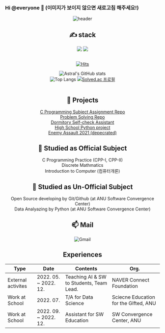 ### Hi @everyone 👋 (이미지가 보이지 않으면 새로고침 해주세요!)

<div align=center>
 
![header](https://capsule-render.vercel.app/api?type=waving&color=auto&height=300&section=header&text=Testify&fontSize=90&animation=fadeIn&fontAlignY=38&desc=To%20be%20the%20Nice%20%Teacher&descAlignY=60&descAlign=62)
 
<div align=center><h2>✍ stack </h2></div>
<img src="https://img.shields.io/badge/C-A8B9CC?style=for-the-badge&logo=c&logoColor=white">
<img src="https://img.shields.io/badge/Python-3776AB?style=for-the-badge&logo=Python&logoColor=black">

<div align=center><h2></h2></div>
 
[![Hits](https://hits.seeyoufarm.com/api/count/incr/badge.svg?url=https%3A%2F%2Fgithub.com%2FAstralEUD&count_bg=%2379C83D&title_bg=%23555555&icon=&icon_color=%23E7E7E7&title=hits&edge_flat=false)](https://hits.seeyoufarm.com)
 
![Astral's GitHub stats](http://github-readme-stats-astraleud.vercel.app/api?username=AstralEUD&count_private=true) <br/>
![Top Langs](http://github-readme-stats-astraleud.vercel.app/api/top-langs/?username=AstralEUD&layout=compact)
[![Solved.ac 프로필](http://mazassumnida.wtf/api/v2/generate_badge?boj=testify1118)](https://solved.ac/testify1118)<br/>
<br>

<div align=center><h2>💬 Projects </h2></div>

[C Programming Subject Assignment Repo](https://github.com/AstralEUD/C-Programming-Practice) <br/>
[Problem Solving Repo](https://github.com/AstralEUD/Bakjoon-practice)<br/>
[Dormitory Self-check Assistant](https://github.com/AstralEUD/anu_dorm_selfcheck) <br/>
[High School Python project](https://github.com/AstralEUD/High_schhol_pythons) <br/>
[Enemy Assault 2021 (depecrated)](https://github.com/AstralEUD/Enemy-Assault-2021) <br/>

<div align=center><h2>📝 Studied as Official Subject </h2></div>
C Programming Practice (CPP-I, CPP-II) <br/>
Discrete Mathmatics <br/>
Introduction to Computer (컴퓨터개론) <br/>

 <div align=center><h2>📒 Studied as Un-Official Subject </h2></div>
Open Source developing by Git/Github (at ANU Software Convergence Center)<br/>
Data Analyazing by Python (at ANU Software Convergence Center)<br/>
 
 <div align=center><h2>📫 Mail </h2></div>
 
![Gmail](https://img.shields.io/badge/Gmail-d14836?style=flat-square&logo=Gmail&logoColor=white&link=mailto:testify1118@gmail.com")
 
<div align=center><h2>Experiences </h2></div>
 
| Type               | Date                  | Contents                                 | Org.                                  |
|--------------------|-----------------------|------------------------------------------|---------------------------------------|
| External activites | 2022. 05. ~ 2022. 12. | Teaching AI & SW to Students, Team Lead. | NAVER Connect Foundation              |
| Work at School     | 2022. 07.             | T/A for Data Science                     | Sciecne Education for the GIfted, ANU |
| Work at School     | 2022. 09. ~ 2022. 12. | Assistant for SW Education               | SW Convergence Center, ANU            |

 </div>

<!-- Special Thx to HarimKang, for the table contents -->
